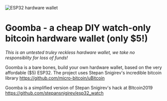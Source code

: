 
![ESP32 hardware wallet](https://i.imgur.com/Mt2Ey7y.png)
# Goomba - a cheap DIY watch-only bitcoin hardware wallet (only $5!)

*This is an untested truley reckless hardware wallet, we take no responsiblity for loss of funds!*

Goomba is a bare bones, build your own hardware wallet, based on the very affordable ($5) ESP32. The project uses Stepan Snigirev's incredible bitcoin library 
https://github.com/micro-bitcoin/uBitcoin

Goomba is a simplified version of Stepan Snigirev's hack at BItcoin2019 
https://github.com/stepansnigirev/esp32_watch







